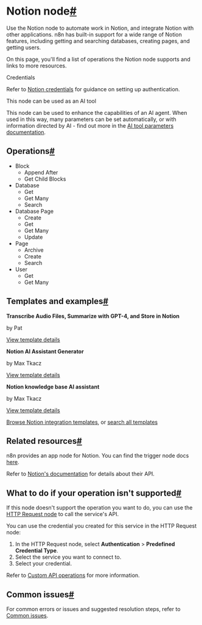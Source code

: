 [](https://github.com/n8n-io/n8n-docs/edit/main/docs/integrations/builtin/app-nodes/n8n-nodes-base.notion/index.md "Edit this page")

# Notion node[#](#notion-node "Permanent link")

Use the Notion node to automate work in Notion, and integrate Notion with other applications. n8n has built-in support for a wide range of Notion features, including getting and searching databases, creating pages, and getting users.

On this page, you'll find a list of operations the Notion node supports and links to more resources.

Credentials

Refer to [Notion credentials](../../credentials/notion/) for guidance on setting up authentication.

This node can be used as an AI tool

This node can be used to enhance the capabilities of an AI agent. When used in this way, many parameters can be set automatically, or with information directed by AI - find out more in the [AI tool parameters documentation](../../../../advanced-ai/examples/using-the-fromai-function/).

## Operations[#](#operations "Permanent link")

*   Block
    *   Append After
    *   Get Child Blocks
*   Database
    *   Get
    *   Get Many
    *   Search
*   Database Page
    *   Create
    *   Get
    *   Get Many
    *   Update
*   Page
    *   Archive
    *   Create
    *   Search
*   User
    *   Get
    *   Get Many

## Templates and examples[#](#templates-and-examples "Permanent link")

**Transcribe Audio Files, Summarize with GPT-4, and Store in Notion**

by Pat

[View template details](https://n8n.io/workflows/2178-transcribe-audio-files-summarize-with-gpt-4-and-store-in-notion/)

**Notion AI Assistant Generator**

by Max Tkacz

[View template details](https://n8n.io/workflows/2415-notion-ai-assistant-generator/)

**Notion knowledge base AI assistant**

by Max Tkacz

[View template details](https://n8n.io/workflows/2413-notion-knowledge-base-ai-assistant/)

[Browse Notion integration templates](https://n8n.io/integrations/notion/), or [search all templates](https://n8n.io/workflows/)

## Related resources[#](#related-resources "Permanent link")

n8n provides an app node for Notion. You can find the trigger node docs [here](../../trigger-nodes/n8n-nodes-base.notiontrigger/).

Refer to [Notion's documentation](https://developers.notion.com/) for details about their API.

## What to do if your operation isn't supported[#](#what-to-do-if-your-operation-isnt-supported "Permanent link")

If this node doesn't support the operation you want to do, you can use the [HTTP Request node](../../core-nodes/n8n-nodes-base.httprequest/) to call the service's API.

You can use the credential you created for this service in the HTTP Request node:

1.  In the HTTP Request node, select **Authentication** > **Predefined Credential Type**.
2.  Select the service you want to connect to.
3.  Select your credential.

Refer to [Custom API operations](../../../custom-operations/) for more information.

## Common issues[#](#common-issues "Permanent link")

For common errors or issues and suggested resolution steps, refer to [Common issues](common-issues/).